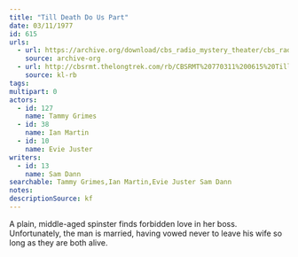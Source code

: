 ```yaml
---
title: "Till Death Do Us Part"
date: 03/11/1977
id: 615
urls: 
  - url: https://archive.org/download/cbs_radio_mystery_theater/cbs_radio_mystery_theater-0601-0650.zip/cbs_radio_mystery_theater-0601-0650%2Fcbsrmt_0615_till_death_do_us_part.mp3
    source: archive-org
  - url: http://cbsrmt.thelongtrek.com/rb/CBSRMT%20770311%200615%20Till%20Death%20Do%20Us%20Part_wbbm_rb%20hiss.mp3
    source: kl-rb
tags: 
multipart: 0
actors:  
  - id: 127
    name: Tammy Grimes  
  - id: 38
    name: Ian Martin  
  - id: 10
    name: Evie Juster
writers:  
  - id: 13
    name: Sam Dann
searchable: Tammy Grimes,Ian Martin,Evie Juster Sam Dann
notes: 
descriptionSource: kf
---
```

A plain, middle-aged spinster finds forbidden love in her boss. Unfortunately, the man is married, having vowed never to leave his wife so long as they are both alive.